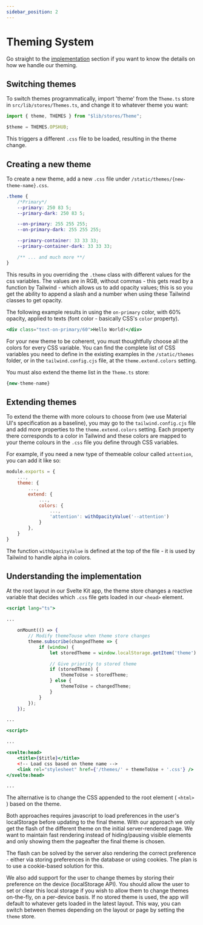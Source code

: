 ```yaml
---
sidebar_position: 2
---
```


# Theming System

Go straight to the [implementation](#understanding-the-implementation) section if you want to know the details on how we handle our theming.

## Switching themes

To switch themes programmatically, import 'theme' from the `Theme.ts` store in `src/lib/stores/Themes.ts`, and change
it to whatever theme you want:

```jsx
import { theme, THEMES } from "$lib/stores/Theme";

$theme = THEMES.OPSHUB;
```

This triggers a different `.css` file to be loaded, resulting in the theme change.

## Creating a new theme

To create a new theme, add a new `.css` file under `/static/themes/{new-theme-name}.css`.

```css title="/static/themes/{new-theme-name}.css"
.theme {
    /*Primary*/
    --primary: 250 83 5;
    --primary-dark: 250 83 5;

    --on-primary: 255 255 255;
    --on-primary-dark: 255 255 255;

    --primary-container: 33 33 33;
    --primary-container-dark: 33 33 33;

    /** ... and much more **/
}
```

This results in you overriding the `.theme` class with different values for the css variables. The values are in RGB,
without commas - this gets read by a function by Tailwind - which allows us to add opacity values; this is so you get
the ability to append a slash and a number when using these Tailwind classes to get opacity.

The following example results in using the `on-primary` color, with 60% opacity, applied to texts (font color - basically
CSS's `color` property).

```jsx
<div class="text-on-primary/60">Hello World!</div>
```

For your new theme to be coherent, you must thoughtfully choose all the colors for every CSS variable. You can find the
complete list of CSS variables you need to define in the existing examples in the `/static/themes` folder, or in the
`tailwind.config.cjs` file, at the `theme.extend.colors` setting.

You must also extend the theme list in the `Theme.ts` store:

```jsx title="/src/lib/stores/Themes.ts"
{new-theme-name}
```

## Extending themes

To extend the theme with more colours to choose from (we use Material UI's specification as a baseline), you may go to
the `tailwind.config.cjs` file and add more properties to the `theme.extend.colors` setting. Each property there
corresponds to a color in Tailwind and these colors are mapped to your theme colours in the `.css` file you define
through CSS variables.

For example, if you need a new type of themeable colour called `attention`, you can add it like so:

```jsx title="tailwind.config.cjs"
module.exports = {
    ...,
    theme: {
        ...,
        extend: {
            ...,
            colors: {
                ...,
                'attention': withOpacityValue('--attention')
            }
        },
    }
}
```

The function `withOpacityValue` is defined at the top of the file - it is used by Tailwind to handle alpha in colors.

## Understanding the implementation

At the root layout in our Svelte Kit app, the theme store changes a reactive variable that decides which `.css` file
gets loaded in our `<head>` element.

```jsx title="src/routes/+layout.svelte"
<script lang="ts">

...

    onMount(() => {
        // Modify themeTouse when theme store changes
        theme.subscribe(changedTheme => {
            if (window) {
                let storedTheme = window.localStorage.getItem('theme') as THEMES;

                // Give priority to stored theme
                if (storedTheme) {
                    themeToUse = storedTheme;
                } else {
                    themeToUse = changedTheme;
                }
            }
        });
    });

...

<script>

...

<svelte:head>
    <title>{$title}</title>
    <!-- Load css based on theme name -->
    <link rel="stylesheet" href={'/themes/' + themeToUse + '.css'} />
</svelte:head>

...
```

The alternative is to change the CSS appended to the root element ( `<html>` ) based on the theme.

Both approaches requires javascript to load preferences in the user's localStorage before updating to
the final theme. With our approach we only get the flash of the different theme on the initial server-rendered page.
We want to maintain fast rendering instead of hiding/pausing visible elements and only showing them the pageafter the
final theme is chosen.

The flash can be solved by the server also rendering the correct preference - either via storing preferences in the
database or using cookies. The plan is to use a cookie-based solution for this.

We also add support for the user to change themes by storing their preference on the device (localStorage API). You
should allow the user to set or clear this local storage if you wish to allow them to change themes on-the-fly, on a
per-device basis. If no stored theme is used, the app will default to whatever gets loaded in the latest layout. This
way, you can switch between themes depending on the layout or page by setting the `theme` store.
